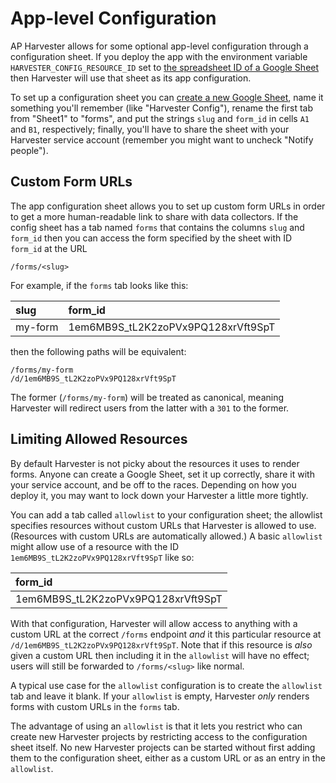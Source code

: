 App-level Configuration
=======================

AP Harvester allows for some optional app-level configuration through
a configuration sheet. If you deploy the app with the environment variable
`HARVESTER_CONFIG_RESOURCE_ID` set to [the spreadsheet ID of a Google
Sheet][google-spreadsheet-id] then Harvester will use that sheet as its app
configuration.

To set up a configuration sheet you can [create a new Google
Sheet](https://sheets.new), name it something you'll remember (like "Harvester
Config"), rename the first tab from "Sheet1" to "forms", and put the strings
`slug` and `form_id` in cells `A1` and `B1`, respectively; finally, you'll have
to share the sheet with your Harvester service account (remember you might want
to uncheck "Notify people").

## Custom Form URLs

The app configuration sheet allows you to set up custom form URLs in order to
get a more human-readable link to share with data collectors. If the config
sheet has a tab named `forms` that contains the columns `slug` and `form_id`
then you can access the form specified by the sheet with ID `form_id` at the URL

```shell
/forms/<slug>
```

For example, if the `forms` tab looks like this:

| slug    | form_id                            |
|:--------|:-----------------------------------|
| my-form | 1em6MB9S_tL2K2zoPVx9PQ128xrVft9SpT |

then the following paths will be equivalent:

```shell
/forms/my-form
/d/1em6MB9S_tL2K2zoPVx9PQ128xrVft9SpT
```

The former (`/forms/my-form`) will be treated as canonical, meaning Harvester
will redirect users from the latter with a `301` to the former.

## Limiting Allowed Resources

By default Harvester is not picky about the resources it uses to render forms.
Anyone can create a Google Sheet, set it up correctly, share it with your
service account, and be off to the races. Depending on how you deploy it, you
may want to lock down your Harvester a little more tightly.

You can add a tab called `allowlist` to your configuration sheet; the allowlist
specifies resources without custom URLs that Harvester is allowed to use.
(Resources with custom URLs are automatically allowed.) A basic `allowlist`
might allow use of a resource with the ID `1em6MB9S_tL2K2zoPVx9PQ128xrVft9SpT`
like so:

| form_id                            |
|:-----------------------------------|
| 1em6MB9S_tL2K2zoPVx9PQ128xrVft9SpT |

With that configuration, Harvester will allow access to anything with a custom
URL at the correct `/forms` endpoint _and_ it this particular resource at
`/d/1em6MB9S_tL2K2zoPVx9PQ128xrVft9SpT`. Note that if this resource is _also_
given a custom URL then including it in the `allowlist` will have no effect;
users will still be forwarded to `/forms/<slug>` like normal.

A typical use case for the `allowlist` configuration is to create the
`allowlist` tab and leave it blank. If your `allowlist` is empty, Harvester
_only_ renders forms with custom URLs in the `forms` tab.

The advantage of using an `allowlist` is that it lets you restrict who can
create new Harvester projects by restricting access to the configuration sheet
itself. No new Harvester projects can be started without first adding them to
the configuration sheet, either as a custom URL or as an entry in the
`allowlist`.

[google-spreadsheet-id]: https://developers.google.com/sheets/api/guides/concepts#spreadsheet_id
